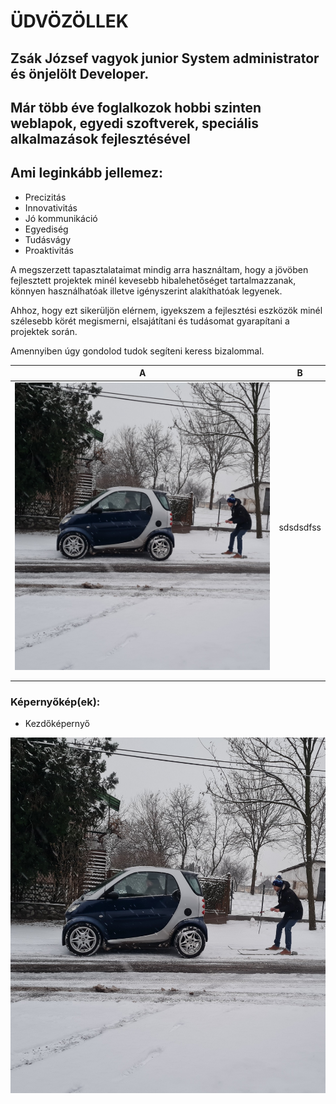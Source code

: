 # ÜDVÖZÖLLEK

## Zsák József vagyok junior System administrator és önjelölt Developer.

## Már több éve foglalkozok hobbi szinten weblapok, egyedi szoftverek, speciális alkalmazások fejlesztésével

## Ami leginkább jellemez:

* Precizitás
* Innovativitás
* Jó kommunikáció
* Egyediség
* Tudásvágy
* Proaktivitás

A megszerzett tapasztalataimat mindig arra használtam, hogy a jövöben fejlesztett projektek minél kevesebb hibalehetőséget tartalmazzanak, könnyen használhatóak illetve igényszerint alakíthatóak legyenek.

Ahhoz, hogy ezt sikerüljön elérnem, igyekszem a fejlesztési eszközök minél szélesebb körét megismerni, elsajátítani és tudásomat gyarapítani a projektek során.

Amennyiben úgy gondolod tudok segíteni keress bizalommal.


|  A | B  |
|---|---|
|<img src="https://github.com/l4kyxa/Profil/blob/main/Kepek/KEP00.jpg" alt=""/>| sdsdsdfss  |
|   |   |
|   |   |



### Képernyőkép(ek):
   * Kezdőképernyő 
<p align="center">
  <img src="https://github.com/l4kyxa/Profil/blob/main/Kepek/KEP00.jpg" alt=""/>
</p>




